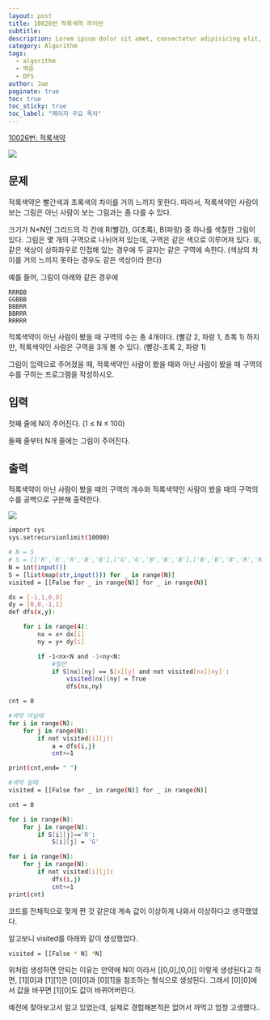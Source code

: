 ```yaml
---
layout: post
title: 10026번 적록색약 파이썬
subtitle:
description: Lorem ipsum dolor sit amet, consectetur adipisicing elit, sed do eiusmod tempor incididunt ut labore et dolore magna aliqua.
category: Algorithm
tags:
  - algorithm
  - 백준
  - DFS
author: Jae
paginate: true
toc: true
toc_sticky: true
toc_label: "페이지 주요 목차"
---
```


[10026번: 적록색약](https://www.acmicpc.net/problem/10026)

![](https://images.velog.io/images/a87380/post/4dbe7807-7201-4a3f-beac-c6d2dbf03a48/image.png)

## 문제

적록색약은 빨간색과 초록색의 차이를 거의 느끼지 못한다. 따라서, 적록색약인 사람이 보는 그림은 아닌 사람이 보는 그림과는 좀 다를 수 있다.

크기가 N×N인 그리드의 각 칸에 R(빨강), G(초록), B(파랑) 중 하나를 색칠한 그림이 있다. 그림은 몇 개의 구역으로 나뉘어져 있는데, 구역은 같은 색으로 이루어져 있다. 또, 같은 색상이 상하좌우로 인접해 있는 경우에 두 글자는 같은 구역에 속한다. (색상의 차이를 거의 느끼지 못하는 경우도 같은 색상이라 한다)

예를 들어, 그림이 아래와 같은 경우에

```
RRRBB
GGBBB
BBBRR
BBRRR
RRRRR
```

적록색약이 아닌 사람이 봤을 때 구역의 수는 총 4개이다. (빨강 2, 파랑 1, 초록 1) 하지만, 적록색약인 사람은 구역을 3개 볼 수 있다. (빨강-초록 2, 파랑 1)

그림이 입력으로 주어졌을 때, 적록색약인 사람이 봤을 때와 아닌 사람이 봤을 때 구역의 수를 구하는 프로그램을 작성하시오.

## 입력

첫째 줄에 N이 주어진다. (1 ≤ N ≤ 100)

둘째 줄부터 N개 줄에는 그림이 주어진다.

## 출력

적록색약이 아닌 사람이 봤을 때의 구역의 개수와 적록색약인 사람이 봤을 때의 구역의 수를 공백으로 구분해 출력한다.

![](https://images.velog.io/images/a87380/post/54e05bad-2345-4232-a264-ef038a4a60e5/image.png)

```bash
import sys
sys.setrecursionlimit(10000)

# N = 5
# S = [['R','R','R','B','B'],['G','G','B','B','B'],['B','B','B','R','R'],['B','B','R','R','R'],['R','R','R','R','R']]
N = int(input())
S = [list(map(str,input())) for _ in range(N)]
visited = [[False for _ in range(N)] for _ in range(N)]

dx = [-1,1,0,0]
dy = [0,0,-1,1]
def dfs(x,y):

    for i in range(4):
        nx = x+ dx[i]
        ny = y+ dy[i]

        if -1<nx<N and -1<ny<N:
            #일반
            if S[nx][ny] == S[x][y] and not visited[nx][ny] :
                visited[nx][ny] = True
                dfs(nx,ny)

cnt = 0

#색약 아닐때
for i in range(N):
    for j in range(N):
        if not visited[i][j]:
            a = dfs(i,j)
            cnt+=1

print(cnt,end= " ")

#색약 일때
visited = [[False for _ in range(N)] for _ in range(N)]

cnt = 0

for i in range(N):
    for j in range(N):
        if S[i][j]=='R':
            S[i][j] = 'G'

for i in range(N):
    for j in range(N):
        if not visited[i][j]:
            dfs(i,j)
            cnt+=1
print(cnt)
```

코드를 전체적으로 맞게 짠 것 같은데 계속 값이 이상하게 나와서 이상하다고 생각했었다.

알고보니 visited를 아래와 같이 생성했었다.

```bash
visited = [[False * N] *N]
```

위처럼 생성하면 안되는 이유는 만약에 N이 이라서 [[0,0],[0,0]] 이렇게 생성된다고 하면, [1][0]과 [1][1]은 [0][0]과 [0][1]을 참조하는 형식으로 생성된다. 그래서 [0][0]에서 값을 바꾸면 [1][0]도 값이 바뀌어버린다.

예전에 찾아보고서 알고 있었는데, 실제로 경험해본적은 없어서 까먹고 엄청 고생했다..
